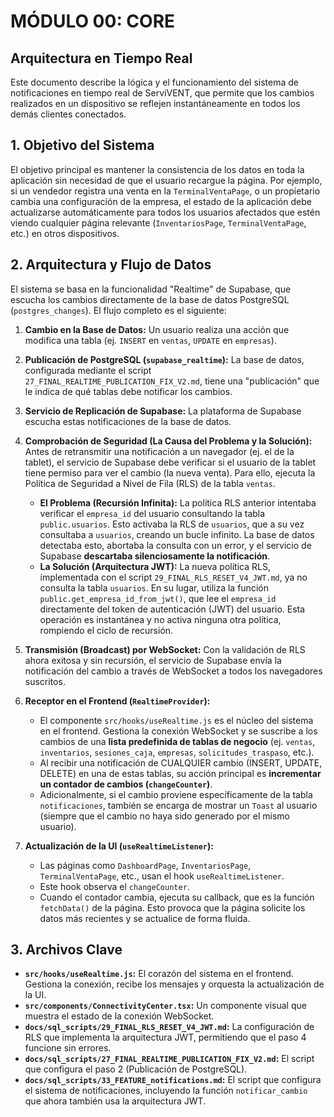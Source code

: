 # MÓDULO 00: CORE
## Arquitectura en Tiempo Real

Este documento describe la lógica y el funcionamiento del sistema de notificaciones en tiempo real de ServiVENT, que permite que los cambios realizados en un dispositivo se reflejen instantáneamente en todos los demás clientes conectados.

## 1. Objetivo del Sistema

El objetivo principal es mantener la consistencia de los datos en toda la aplicación sin necesidad de que el usuario recargue la página. Por ejemplo, si un vendedor registra una venta en la `TerminalVentaPage`, o un propietario cambia una configuración de la empresa, el estado de la aplicación debe actualizarse automáticamente para todos los usuarios afectados que estén viendo cualquier página relevante (`InventariosPage`, `TerminalVentaPage`, etc.) en otros dispositivos.

## 2. Arquitectura y Flujo de Datos

El sistema se basa en la funcionalidad "Realtime" de Supabase, que escucha los cambios directamente de la base de datos PostgreSQL (`postgres_changes`). El flujo completo es el siguiente:

1.  **Cambio en la Base de Datos:** Un usuario realiza una acción que modifica una tabla (ej. `INSERT` en `ventas`, `UPDATE` en `empresas`).

2.  **Publicación de PostgreSQL (`supabase_realtime`):** La base de datos, configurada mediante el script `27_FINAL_REALTIME_PUBLICATION_FIX_V2.md`, tiene una "publicación" que le indica de qué tablas debe notificar los cambios.

3.  **Servicio de Replicación de Supabase:** La plataforma de Supabase escucha estas notificaciones de la base de datos.

4.  **Comprobación de Seguridad (La Causa del Problema y la Solución):** Antes de retransmitir una notificación a un navegador (ej. el de la tablet), el servicio de Supabase debe verificar si el usuario de la tablet tiene permiso para ver el cambio (la nueva venta). Para ello, ejecuta la Política de Seguridad a Nivel de Fila (RLS) de la tabla `ventas`.
    -   **El Problema (Recursión Infinita):** La política RLS anterior intentaba verificar el `empresa_id` del usuario consultando la tabla `public.usuarios`. Esto activaba la RLS de `usuarios`, que a su vez consultaba a `usuarios`, creando un bucle infinito. La base de datos detectaba esto, abortaba la consulta con un error, y el servicio de Supabase **descartaba silenciosamente la notificación**.
    -   **La Solución (Arquitectura JWT):** La nueva política RLS, implementada con el script `29_FINAL_RLS_RESET_V4_JWT.md`, ya no consulta la tabla `usuarios`. En su lugar, utiliza la función `public.get_empresa_id_from_jwt()`, que lee el `empresa_id` directamente del token de autenticación (JWT) del usuario. Esta operación es instantánea y no activa ninguna otra política, rompiendo el ciclo de recursión.

5.  **Transmisión (Broadcast) por WebSocket:** Con la validación de RLS ahora exitosa y sin recursión, el servicio de Supabase envía la notificación del cambio a través de WebSocket a todos los navegadores suscritos.

6.  **Receptor en el Frontend (`RealtimeProvider`):**
    -   El componente `src/hooks/useRealtime.js` es el núcleo del sistema en el frontend. Gestiona la conexión WebSocket y se suscribe a los cambios de una **lista predefinida de tablas de negocio** (ej. `ventas`, `inventarios`, `sesiones_caja`, `empresas`, `solicitudes_traspaso`, etc.).
    -   Al recibir una notificación de CUALQUIER cambio (INSERT, UPDATE, DELETE) en una de estas tablas, su acción principal es **incrementar un contador de cambios (`changeCounter`)**.
    -   Adicionalmente, si el cambio proviene específicamente de la tabla `notificaciones`, también se encarga de mostrar un `Toast` al usuario (siempre que el cambio no haya sido generado por el mismo usuario).

7.  **Actualización de la UI (`useRealtimeListener`):**
    -   Las páginas como `DashboardPage`, `InventariosPage`, `TerminalVentaPage`, etc., usan el hook `useRealtimeListener`.
    -   Este hook observa el `changeCounter`.
    -   Cuando el contador cambia, ejecuta su callback, que es la función `fetchData()` de la página. Esto provoca que la página solicite los datos más recientes y se actualice de forma fluida.

## 3. Archivos Clave

-   **`src/hooks/useRealtime.js`:** El corazón del sistema en el frontend. Gestiona la conexión, recibe los mensajes y orquesta la actualización de la UI.
-   **`src/components/ConnectivityCenter.tsx`:** Un componente visual que muestra el estado de la conexión WebSocket.
-   **`docs/sql_scripts/29_FINAL_RLS_RESET_V4_JWT.md`:** La configuración de RLS que implementa la arquitectura JWT, permitiendo que el paso 4 funcione sin errores.
-   **`docs/sql_scripts/27_FINAL_REALTIME_PUBLICATION_FIX_V2.md`:** El script que configura el paso 2 (Publicación de PostgreSQL).
-   **`docs/sql_scripts/33_FEATURE_notifications.md`:** El script que configura el sistema de notificaciones, incluyendo la función `notificar_cambio` que ahora también usa la arquitectura JWT.
